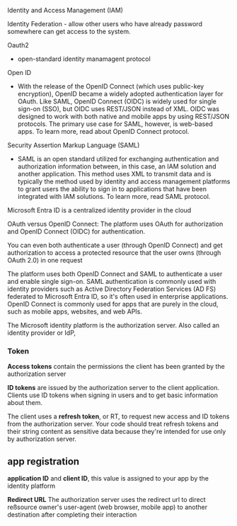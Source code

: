 Identity and Access Management (IAM)

Identity Federation - allow other users who have already password somewhere can get access to the system.

Oauth2

- open-standard identity manamagent protocol

Open ID

- With the release of the OpenID Connect (which uses public-key encryption), OpenID became a widely adopted authentication layer for OAuth. Like SAML, OpenID Connect (OIDC) is widely used for single sign-on (SSO), but OIDC uses REST/JSON instead of XML. OIDC was designed to work with both native and mobile apps by using REST/JSON protocols. The primary use case for SAML, however, is web-based apps. To learn more, read about OpenID Connect protocol.

Security Assertion Markup Language (SAML)

- SAML is an open standard utilized for exchanging authentication and authorization information between, in this case, an IAM solution and another application. This method uses XML to transmit data and is typically the method used by identity and access management platforms to grant users the ability to sign in to applications that have been integrated with IAM solutions. To learn more, read SAML protocol.

Microsoft Entra ID is a centralized identity provider in the cloud

OAuth versus OpenID Connect: The platform uses OAuth for authorization and OpenID Connect (OIDC) for authentication.

You can even both authenticate a user (through OpenID Connect) and get authorization to access a protected resource that the user owns (through OAuth 2.0) in one request

The platform uses both OpenID Connect and SAML to authenticate a user and enable single sign-on. SAML authentication is commonly used with identity providers such as Active Directory Federation Services (AD FS) federated to Microsoft Entra ID, so it's often used in enterprise applications. OpenID Connect is commonly used for apps that are purely in the cloud, such as mobile apps, websites, and web APIs.

The Microsoft identity platform is the authorization server. Also called an identity provider or IdP,

### Token

**Access tokens** contain the permissions the client has been granted by the authorization server

**ID tokens** are issued by the authorization server to the client application. Clients use ID tokens when signing in users and to get basic information about them.

The client uses a **refresh token**, or RT, to request new access and ID tokens from the authorization server. Your code should treat refresh tokens and their string content as sensitive data because they're intended for use only by authorization server.

## app registration

**application ID** and **client ID**, this value is assigned to your app by the identity platform

**Redirect URL** The authorization server uses the redirect url to direct reßsource owner's user-agent (web browser, mobile app) to another destination after completing their interaction
